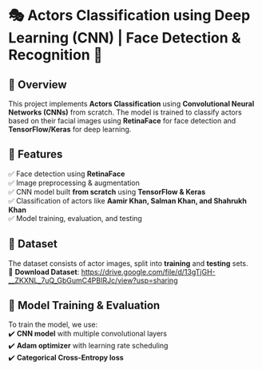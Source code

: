 # 🎭 Actors Classification using Deep Learning (CNN) | Face Detection & Recognition 🚀

## 📌 Overview  
This project implements **Actors Classification** using **Convolutional Neural Networks (CNNs)** from scratch. The model is trained to classify actors based on their facial images using **RetinaFace** for face detection and **TensorFlow/Keras** for deep learning.

## 🔹 Features  
✅ Face detection using **RetinaFace**  
✅ Image preprocessing & augmentation  
✅ CNN model built **from scratch** using **TensorFlow & Keras**  
✅ Classification of actors like **Aamir Khan, Salman Khan, and Shahrukh Khan**  
✅ Model training, evaluation, and testing  

## 📂 Dataset  
The dataset consists of actor images, split into **training** and **testing** sets.  
🔗 **Download Dataset**: https://drive.google.com/file/d/13gTjGH-__ZKXNL_7uQ_GbGumC4PBIRJc/view?usp=sharing  

## 🚀 Model Training & Evaluation  
To train the model, we use:  
✔️ **CNN model** with multiple convolutional layers  
✔️ **Adam optimizer** with learning rate scheduling  
✔️ **Categorical Cross-Entropy loss**  
